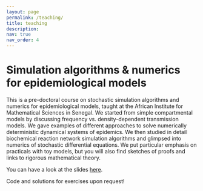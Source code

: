 ```yaml
---
layout: page
permalink: /teaching/
title: teaching
description:
nav: true
nav_order: 4
---
```


<h1>Simulation algorithms & numerics for epidemiological models </h1>
This is a pre-doctoral course on stochastic simulation algorithms and numerics for epidemiological models, taught at the African Institute for Mathematical Sciences in Senegal. We started from simple compartmental models by discussing frequency vs. density-dependent transmission models. We gave examples of different approaches to solve numerically deterministic dynamical systems of epidemics. We then studied in detail biochemical reaction network simulation algorithms and glimpsed into numerics of stochastic differential equations. We put particular emphasis on practicals with toy models, but you will also find sketches of proofs and links to rigorous mathematical theory.

You can have a look at the slides <a href="assets/pdf/resume_cselinger.pdf">here</a>.

Code and solutions for exercises upon request!
